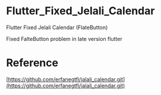 # Flutter_Fixed_Jelali_Calendar
Flutter Fixed Jelali Calendar (FlateButton)

Fixed FalteButton problem in late version flutter 

# Reference

[https://github.com/erfanegtfi/jalali_calendar.git](https://github.com/erfanegtfi/jalali_calendar.git)
